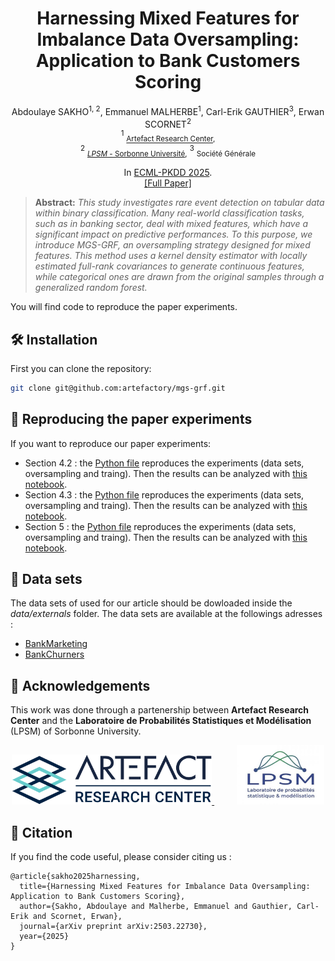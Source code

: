 <div align="center">

# Harnessing Mixed Features for Imbalance Data Oversampling: Application to Bank Customers Scoring


Abdoulaye SAKHO<sup>1, 2</sup>, Emmanuel MALHERBE<sup>1</sup>, Carl-Erik GAUTHIER<sup>3</sup>, Erwan SCORNET<sup>2</sup> <br>
 <sup>1</sup> <sub> [Artefact Research Center](https://www.artefact.com/technologies/artefact-research-center/), </sub> <br> <sup>2</sup> <sub>[*LPSM* - Sorbonne Université](https://www.lpsm.paris/),</sub> <sup>3</sup> <sub>Société Générale</sub>

In [ECML-PKDD 2025](https://ecmlpkdd.org/2025/). <br>
[[Full Paper]](https://ecmlpkdd-storage.s3.eu-central-1.amazonaws.com/preprints/2025/ads/preprint_ecml_pkdd_2025_ads_1005.pdf) <br>

</div>


> **Abstract:** *This study investigates rare event detection on tabular data within binary classification. Many real-world classification tasks, such as in banking sector, deal with mixed features, which have a significant impact on predictive performances. To this purpose, we introduce MGS-GRF, an oversampling strategy designed for mixed features. This method uses a kernel density estimator with locally estimated full-rank covariances to generate continuous features, while categorical ones are drawn from the original samples through a generalized random forest.*

You will find code to reproduce the paper experiments.

## 🛠 Installation

First you can clone the repository:
```bash
git clone git@github.com:artefactory/mgs-grf.git
```

## 🔬 Reproducing the paper experiments

If you want to reproduce our paper experiments:
  - Section 4.2 : the [Python file](protocols/run_synthetic_coherence.py) reproduces the experiments (data sets, oversampling and traing). Then the results can be analyzed with [this notebook](protocols/notebooks/res_coh.ipynb).
  - Section 4.3 : the   [Python file](protocols/run_synthetic_association.py) reproduces the experiments (data sets, oversampling and traing). Then the results can be analyzed with [this notebook](protocols/notebooks/res_asso.ipynb).
  - Section 5 : the [Python file](protocols/run_protocol-final.py) reproduces the experiments (data sets, oversampling and traing). Then the results can be analyzed with [this notebook](protocols/notebooks/res_real_data.ipynb).

## 💾 Data sets

The data sets of used for our article should be dowloaded  inside the *data/externals* folder. The data sets are available at the followings adresses :

* [BankMarketing](https://archive.ics.uci.edu/dataset/222/bank+marketing)
* [BankChurners](https://www.kaggle.com/datasets/thedevastator/predicting-credit-card-customer-attrition-with-m)


## 🙏 Acknowledgements

This work was done through a partenership between **Artefact Research Center** and the **Laboratoire de Probabilités Statistiques et Modélisation** (LPSM) of Sorbonne University.

<p align="center">
  <a href="https://www.artefact.com/data-consulting-transformation/artefact-research-center/">
    <img src="https://raw.githubusercontent.com/artefactory/choice-learn/main/docs/illustrations/logos/logo_arc.png" height="80" />
  </a>
  &emsp;
  &emsp;
  <a href="https://www.lpsm.paris/">
    <img src="data/logos//logo_LPSM.jpg" height="95" />
  </a>
</p>


## 📜 Citation

If you find the code useful, please consider citing us :
```
@article{sakho2025harnessing,
  title={Harnessing Mixed Features for Imbalance Data Oversampling: Application to Bank Customers Scoring},
  author={Sakho, Abdoulaye and Malherbe, Emmanuel and Gauthier, Carl-Erik and Scornet, Erwan},
  journal={arXiv preprint arXiv:2503.22730},
  year={2025}
}
```